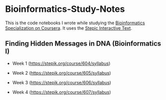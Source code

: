 # Bioinformatics-Study-Notes

This is the code notebooks I wrote while studying the [Bioinformatics Specialization on Coursera](https://www.coursera.org/specializations/bioinformatics). It uses the [Stepic Interactive Text](https://stepik.org).

## Finding Hidden Messages in DNA (Bioinformatics I)

* Week 1 (https://stepik.org/course/604/syllabus)

* Week 2 (https://stepik.org/course/605/syllabus)

* Week 3 (https://stepik.org/course/606/syllabus)

* Week 4 (https://stepik.org/course/607/syllabus)
